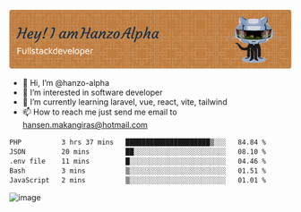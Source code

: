 ![Header](./github-header-image.png)

- 👋 Hi, I’m @hanzo-alpha
- 👀 I’m interested in software developer
- 🌱 I’m currently learning laravel, vue, react, vite, tailwind
- 📫 How to reach me just send me email to hansen.makangiras@hotmail.com 

<!---
hanzo-alpha/hanzo-alpha is a ✨ special ✨ repository because its `README.md` (this file) appears on your GitHub profile.
You can click the Preview link to take a look at your changes.
--->

<!--START_SECTION:waka-->

```txt
PHP          3 hrs 37 mins   █████████████████████▒░░░   84.84 %
JSON         20 mins         ██░░░░░░░░░░░░░░░░░░░░░░░   08.10 %
.env file    11 mins         █░░░░░░░░░░░░░░░░░░░░░░░░   04.46 %
Bash         3 mins          ▒░░░░░░░░░░░░░░░░░░░░░░░░   01.51 %
JavaScript   2 mins          ▒░░░░░░░░░░░░░░░░░░░░░░░░   01.01 %
```

<!--END_SECTION:waka-->

![image](https://github.com/hanzo-alpha/hanzo-alpha/assets/111342797/c4bd2977-6123-4017-8652-6e166259b484)

